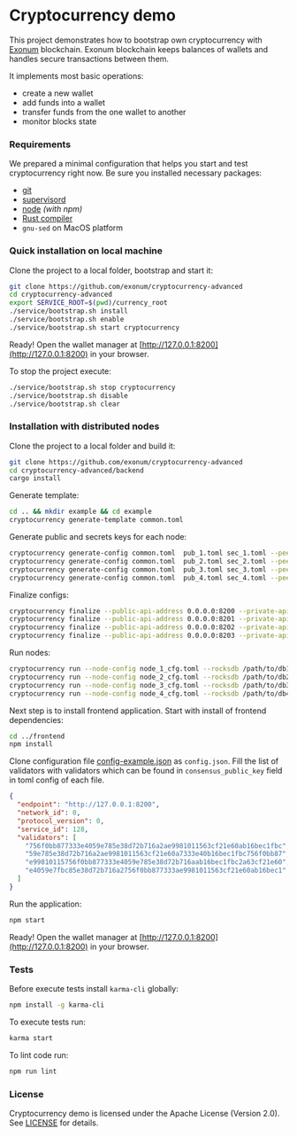 # Cryptocurrency demo

This project demonstrates how to bootstrap own cryptocurrency with [Exonum](http://exonum.com/) blockchain.
Exonum blockchain keeps balances of wallets and handles secure transactions between them.

It implements most basic operations:
- create a new wallet
- add funds into a wallet
- transfer funds from the one wallet to another
- monitor blocks state

### Requirements

We prepared a minimal configuration that helps you start and test cryptocurrency right now.
Be sure you installed necessary packages:
* [git](https://git-scm.com/downloads)
* [supervisord](http://supervisord.org/installing.html)
* [node](https://nodejs.org/en/download/) *(with npm)*
* [Rust compiler](https://rustup.rs/)
* `gnu-sed` on MacOS platform

### Quick installation on local machine

Clone the project to a local folder, bootstrap and start it:

```sh
git clone https://github.com/exonum/cryptocurrency-advanced
cd cryptocurrency-advanced
export SERVICE_ROOT=$(pwd)/currency_root
./service/bootstrap.sh install
./service/bootstrap.sh enable
./service/bootstrap.sh start cryptocurrency
```

Ready! Open the wallet manager at [http://127.0.0.1:8200](http://127.0.0.1:8200) in your browser.

To stop the project execute:
```sh
./service/bootstrap.sh stop cryptocurrency
./service/bootstrap.sh disable
./service/bootstrap.sh clear
```

### Installation with distributed nodes

Clone the project to a local folder and build it:

```sh
git clone https://github.com/exonum/cryptocurrency-advanced
cd cryptocurrency-advanced/backend
cargo install
```

Generate template:

```sh
cd .. && mkdir example && cd example
cryptocurrency generate-template common.toml
```

Generate public and secrets keys for each node:

```sh
cryptocurrency generate-config common.toml  pub_1.toml sec_1.toml --peer-addr 127.0.0.1:6331
cryptocurrency generate-config common.toml  pub_2.toml sec_2.toml --peer-addr 127.0.0.1:6332
cryptocurrency generate-config common.toml  pub_3.toml sec_3.toml --peer-addr 127.0.0.1:6333
cryptocurrency generate-config common.toml  pub_4.toml sec_4.toml --peer-addr 127.0.0.1:6334
```

Finalize configs:

```sh
cryptocurrency finalize --public-api-address 0.0.0.0:8200 --private-api-address 0.0.0.0:8091 sec_1.toml node_1_cfg.toml --public-configs pub_1.toml pub_2.toml pub_3.toml pub_4.toml
cryptocurrency finalize --public-api-address 0.0.0.0:8201 --private-api-address 0.0.0.0:8092 sec_2.toml node_2_cfg.toml --public-configs pub_1.toml pub_2.toml pub_3.toml pub_4.toml
cryptocurrency finalize --public-api-address 0.0.0.0:8202 --private-api-address 0.0.0.0:8093 sec_3.toml node_3_cfg.toml --public-configs pub_1.toml pub_2.toml pub_3.toml pub_4.toml
cryptocurrency finalize --public-api-address 0.0.0.0:8203 --private-api-address 0.0.0.0:8094 sec_4.toml node_4_cfg.toml --public-configs pub_1.toml pub_2.toml pub_3.toml pub_4.toml
```

Run nodes:

```sh
cryptocurrency run --node-config node_1_cfg.toml --rocksdb /path/to/db1 --public-api-address 0.0.0.0:8200
cryptocurrency run --node-config node_2_cfg.toml --rocksdb /path/to/db2 --public-api-address 0.0.0.0:8201
cryptocurrency run --node-config node_3_cfg.toml --rocksdb /path/to/db3 --public-api-address 0.0.0.0:8202
cryptocurrency run --node-config node_4_cfg.toml --rocksdb /path/to/db4 --public-api-address 0.0.0.0:8203
```

Next step is to install frontend application.
Start with install of frontend dependencies:

```sh
cd ../frontend
npm install
```

Clone configuration file [config-example.json](frontend/config-example.json) as `config.json`.
Fill the list of validators with validators which can be found in `consensus_public_key` field in toml config of each file.

```json
{
  "endpoint": "http://127.0.0.1:8200",
  "network_id": 0,
  "protocol_version": 0,
  "service_id": 128,
  "validators": [
    "756f0bb877333e4059e785e38d72b716a2ae9981011563cf21e60ab16bec1fbc",
    "59e785e38d72b716a2ae9981011563cf21e60a7333e40b16bec1fbc756f0bb87",
    "e99810115756f0bb877333e4059e785e38d72b716aab16bec1fbc2a63cf21e60",
    "e4059e7fbc85e38d72b716a2756f0bb877333ae9981011563cf21e60ab16bec1"
  ]
}
```

Run the application:

```sh
npm start
```

Ready! Open the wallet manager at [http://127.0.0.1:8200](http://127.0.0.1:8200) in your browser.

### Tests

Before execute tests install `karma-cli` globally:

```sh
npm install -g karma-cli
```

To execute tests run:

```sh
karma start
```

To lint code run:

```sh
npm run lint
```

### License

Cryptocurrency demo is licensed under the Apache License (Version 2.0). See [LICENSE](LICENSE) for details.
